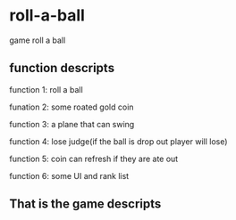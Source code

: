 # roll-a-ball
game roll a ball

function descripts
---------------------------------------------------------
function 1:
roll a ball

funation 2:
some roated gold coin

function 3:
a plane that can swing

function 4:
lose judge(if the ball is drop out player will lose)

function 5:
coin can refresh if they are ate out

function 6:
some UI and rank list

That is the game descripts
---------------------------------------------------------



